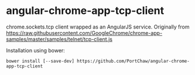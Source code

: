 # angular-chrome-app-tcp-client
chrome.sockets.tcp client wrapped as an AngularJS service. Originally from https://raw.githubusercontent.com/GoogleChrome/chrome-app-samples/master/samples/telnet/tcp-client.js

Installation using bower:

`bower install [--save-dev] https://github.com/PortChaw/angular-chrome-app-tcp-client`
